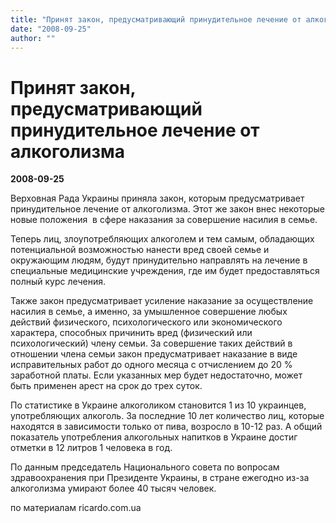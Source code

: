 ```yaml
---
title: "Принят закон, предусматривающий принудительное лечение от алкоголизма"
date: "2008-09-25"
author: ""
---
```


# Принят закон, предусматривающий принудительное лечение от алкоголизма

**2008-09-25** 

Верховная Рада Украины приняла закон, которым предусматривает принудительное лечение от алкоголизма. Этот же закон внес некоторые новые положения  в сфере наказания за совершение насилия в семье.

Теперь лиц, злоупотребляющих алкоголем и тем самым, обладающих потенциальной возможностью нанести вред своей семье и окружающим людям, будут принудительно направлять на лечение в специальные медицинские учреждения, где им будет предоставляться полный курс лечения.

Также закон предусматривает усиление наказание за осуществление насилия в семье, а именно, за умышленное совершение любых действий физического, психологического или экономического характера, способных причинить вред (физический или психологический) члену семьи. За совершение таких действий в отношении члена семьи закон предусматривает наказание в виде исправительных работ до одного месяца с отчислением до 20 % заработной платы. Если указанных мер будет недостаточно, может быть применен арест на срок до трех суток.  

По статистике в Украине алкоголиком становится 1 из 10 украинцев, употребляющих алкоголь. За последние 10 лет количество лиц, которые находятся в зависимости только от пива, возросло в 10-12 раз. А общий показатель употребления алкогольных напитков в Украине достиг отметки в 12 литров 1 человека в год.

По данным председатель Национального совета по вопросам здравоохранения при Президенте Украины, в стране ежегодно из-за алкоголизма умирают более 40 тысяч человек.

по материалам ricardo.com.ua